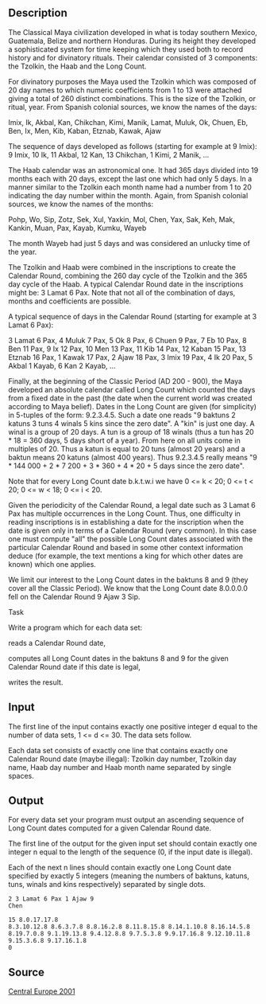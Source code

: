 <h2>Description</h2><p>The Classical Maya civilization developed in what is today southern Mexico, Guatemala, Belize and northern Honduras. During its height they developed a sophisticated system for time keeping which they used both to record history and for divinatory rituals. Their calendar consisted of 3 components: the Tzolkin, the Haab and the Long Count.
</p>
For divinatory purposes the Maya used the Tzolkin which was composed of 20 day names to which numeric coefficients from 1 to 13 were attached giving a total of 260 distinct combinations. This is the size of the Tzolkin, or ritual, year. From Spanish colonial sources, we know the names of the days:

Imix, Ik, Akbal, Kan, Chikchan, Kimi, Manik, Lamat, Muluk, Ok, Chuen, Eb, Ben, Ix, Men, Kib, Kaban, Etznab, Kawak, Ajaw

The sequence of days developed as follows (starting for example at 9 Imix): 9 Imix, 10 Ik, 11 Akbal, 12 Kan, 13 Chikchan, 1 Kimi, 2 Manik, ...

The Haab calendar was an astronomical one. It had 365 days divided into 19 months each with 20 days, except the last one which had only 5 days. In a manner similar to the Tzolkin each month name had a number from 1 to 20 indicating the day number within the month. Again, from Spanish colonial sources, we know the names of the months:

Pohp, Wo, Sip, Zotz, Sek, Xul, Yaxkin, Mol, Chen, Yax, Sak, Keh, Mak, Kankin, Muan, Pax, Kayab, Kumku, Wayeb

The month Wayeb had just 5 days and was considered an unlucky time of the year.

The Tzolkin and Haab were combined in the inscriptions to create the Calendar Round, combining the 260 day cycle of the Tzolkin and the 365 day cycle of the Haab. A typical Calendar Round date in the inscriptions might be: 3 Lamat 6 Pax. Note that not all of the combination of days, months and coefficients are possible.

A typical sequence of days in the Calendar Round (starting for example at 3 Lamat 6 Pax):

3 Lamat 6 Pax, 4 Muluk 7 Pax, 5 Ok 8 Pax, 6 Chuen 9 Pax, 7 Eb 10 Pax, 8 Ben 11 Pax, 9 Ix 12 Pax, 10 Men 13 Pax, 11 Kib 14 Pax, 12 Kaban 15 Pax, 13 Etznab 16 Pax, 1 Kawak 17 Pax, 2 Ajaw 18 Pax, 3 Imix 19 Pax, 4 Ik 20 Pax, 5 Akbal 1 Kayab, 6 Kan 2 Kayab, ...

Finally, at the beginning of the Classic Period (AD 200 - 900), the Maya developed an absolute calendar called Long Count which counted the days from a fixed date in the past (the date when the current world was created according to Maya belief). Dates in the Long Count are given (for simplicity) in 5-tuples of the form: 9.2.3.4.5. Such a date one reads "9 baktuns 2 katuns 3 tuns 4 winals 5 kins since the zero date". A "kin" is just one day. A winal is a group of 20 days. A tun is a group of 18 winals (thus a tun has 20 * 18 = 360 days, 5 days short of a year). From here on all units come in multiples of 20. Thus a katun is equal to 20 tuns (almost 20 years) and a baktun means 20 katuns (almost 400 years). Thus 9.2.3.4.5 really means "9 * 144 000 + 2 * 7 200 + 3 * 360 + 4 * 20 + 5 days since the zero date".

Note that for every Long Count date b.k.t.w.i we have 0 &lt;= k &lt; 20; 0 &lt;= t &lt; 20; 0 &lt;= w &lt; 18; 0 &lt;= i &lt; 20.

Given the periodicity of the Calendar Round, a legal date such as 3 Lamat 6 Pax has multiple occurrences in the Long Count. Thus, one difficulty in reading inscriptions is in establishing a date for the inscription when the date is given only in terms of a Calendar Round (very common). In this case one must compute "all" the possible Long Count dates associated with the particular Calendar Round and based in some other context information deduce (for example, the text mentions a king for which other dates are known) which one applies. 

We limit our interest to the Long Count dates in the baktuns 8 and 9 (they cover all the Classic Period). We know that the Long Count date 8.0.0.0.0 fell on the Calendar Round 9 Ajaw 3 Sip.


Task

Write a program which for each data set:

reads a Calendar Round date,

computes all Long Count dates in the baktuns 8 and 9 for the given Calendar Round date if this date is legal,

writes the result.
<h2>Input</h2><p>The first line of the input contains exactly one positive integer d equal to the number of data sets, 1 &lt;= d &lt;= 30. The data sets follow.
</p>
Each data set consists of exactly one line that contains exactly one Calendar Round date (maybe illegal): Tzolkin day number, Tzolkin day name, Haab day number and Haab month name separated by single spaces.<h2>Output</h2><p>For every data set your program must output an ascending sequence of Long Count dates computed for a given Calendar Round date.
</p>
The first line of the output for the given input set should contain exactly one integer n equal to the length of the sequence (0, if the input date is illegal).

Each of the next n lines should contain exactly one Long Count date specified by exactly 5 integers (meaning the numbers of baktuns, katuns, tuns, winals and kins respectively) separated by single dots.<pre><code class="language-input1">2
3 Lamat 6 Pax
1 Ajaw 9 Chen</code></pre><pre><code class="language-output1">15 
8.0.17.17.8
8.3.10.12.8
8.6.3.7.8
8.8.16.2.8
8.11.8.15.8
8.14.1.10.8
8.16.14.5.8
8.19.7.0.8
9.1.19.13.8
9.4.12.8.8
9.7.5.3.8
9.9.17.16.8
9.12.10.11.8
9.15.3.6.8
9.17.16.1.8
0</code></pre><h2>Source</h2><a href="searchproblem?field=source&amp;key=Central+Europe+2001">Central Europe 2001</a>